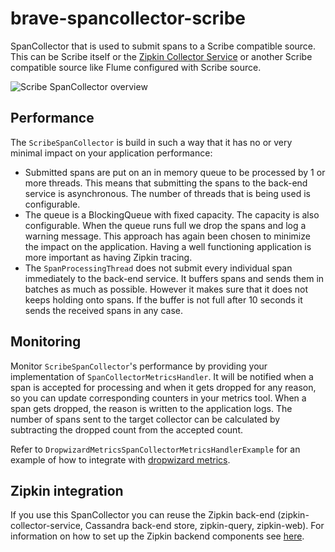 # brave-spancollector-scribe

SpanCollector that is used to submit spans to a Scribe compatible source.
This can be Scribe itself or the [Zipkin Collector Service](https://github.com/openzipkin/zipkin/tree/master/zipkin-collector-service)
or another Scribe compatible source like Flume configured with Scribe source.

![Scribe SpanCollector overview](https://raw.github.com/wiki/kristofa/brave/ZipkinSpanCollector.png)

## Performance

The `ScribeSpanCollector` is build in such a way that it has no or very minimal impact on your application performance:

*    Submitted spans are put on an in memory queue to be processed by 1 or more threads. This means that submitting the spans to the back-end service is
asynchronous.  The number of threads that is being used is configurable.
*    The queue is a BlockingQueue with fixed capacity.  The capacity is also configurable. When the queue runs full we drop the spans and log a warning message.
This approach has again been chosen to minimize the impact on the application. Having a well functioning application is more important as having Zipkin tracing.
*    The `SpanProcessingThread` does not submit every individual span immediately to the back-end service. It buffers spans and sends them in batches as much as possible.
However it makes sure that it does not keeps holding onto spans. If the buffer is not full after 10 seconds it sends the received spans in any case.

## Monitoring

Monitor `ScribeSpanCollector`'s performance by providing your implementation of `SpanCollectorMetricsHandler`. It will
be notified when a span is accepted for processing and when it gets dropped for any reason, so you can update corresponding
counters in your metrics tool. When a span gets dropped, the reason is written to the application logs.
The number of spans sent to the target collector can be calculated by subtracting the dropped count from the accepted count.

Refer to `DropwizardMetricsSpanCollectorMetricsHandlerExample` for an example of how to integrate with
[dropwizard metrics](https://github.com/dropwizard/metrics). 

## Zipkin integration

If you use this SpanCollector you can reuse the Zipkin back-end (zipkin-collector-service, Cassandra back-end store, zipkin-query, zipkin-web).
For information on how to set up the Zipkin backend components see [here](https://github.com/openzipkin/zipkin).
